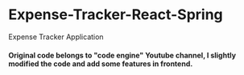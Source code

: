 # Expense-Tracker-React-Spring
Expense Tracker Application

#### Original code belongs to "code engine" Youtube channel, I slightly modified the code and add some features in frontend.
